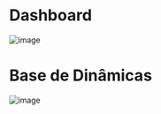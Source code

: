 

# Dashboard
![image](https://github.com/user-attachments/assets/352da7cf-2771-46c2-9c44-c49867f4551f)
# Base de Dinâmicas
![image](https://github.com/user-attachments/assets/ba37ce42-968e-4725-9a9a-1e39fcc1c154)

